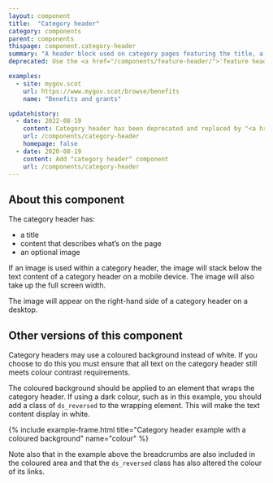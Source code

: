 ```yaml
---
layout: component
title:  "Category header"
category: components
parent: components
thispage: component.category-header
summary: "A header block used on category pages featuring the title, a summary and an illustration."
deprecated: Use the <a href="/components/feature-header/">'feature header' component</a> instead.

examples:
  - site: mygov.scot
    url: https://www.mygov.scot/browse/benefits
    name: "Benefits and grants"

updatehistory:
  - date: 2022-08-19
    content: Category header has been deprecated and replaced by "<a href="/components/category-header">feature header</a>"
    url: /components/category-header
    homepage: false
  - date: 2020-08-19
    content: Add "category header" component
    url: /components/category-header
---
```


## About this component

The category header has:

* a title
* content that describes what’s on the page
* an optional image

If an image is used within a category header, the image will stack below the text content of a category header on a mobile device. The image will also take up the full screen width.

The image will appear on the right-hand side of a category header on a desktop.

## Other versions of this component

Category headers may use a coloured background instead of white. If you choose to do this you must ensure that all text on the category header still meets colour contrast requirements.

The coloured background should be applied to an element that wraps the category header. If using a dark colour, such as in this example, you should add a class of <code>ds_reversed</code> to the wrapping element. This will make the text content display in white.

{% include example-frame.html title="Category header example with a coloured background" name="colour" %}

Note also that in the example above the breadcrumbs are also included in the coloured area and that the <code>ds_reversed</code> class has also altered the colour of its links.
